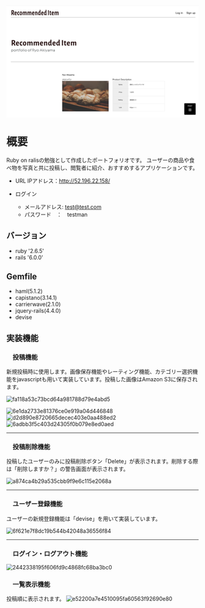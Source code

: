 ![トップページ](/6b0fe36b05340d10e5448c745439f7aa.jpg)

# 概要
Ruby on ralisの勉強として作成したポートフォリオです。
ユーザーの商品や食べ物を写真と共に投稿し、閲覧者に紹介、おすすめするアプリケーションです。


* URL
IPアドレス：http://52.196.22.158/

* ログイン
  * メールアドレス: test@test.com
  * パスワード　：　testman

## バージョン
* ruby '2.6.5'
* rails '6.0.0'

## Gemfile
* haml(5.1.2)
* capistano(3.14.1)
* carrierwave(2.1.0)
* jquery-rails(4.4.0)
* devise


## 実装機能
### 　投稿機能
 新規投稿時に使用します。画像保存機能やレーティング機能、カテゴリー選択機能をjavascriptも用いて実装しています。投稿した画像はAmazon S3に保存されます。
 
  ![fa118a53c73bcd64a981788d79e4abd5](https://user-images.githubusercontent.com/66345393/89140170-cf125400-d57b-11ea-9b23-5f708a70a8cb.gif)



   ![6e1da2733e81376ce0e919a04d446848](https://user-images.githubusercontent.com/66345393/89140032-72169e00-d57b-11ea-99e8-e244c011bb17.gif)
   ![d2d890e8720665decec403e0aa488ed2](https://user-images.githubusercontent.com/66345393/89140241-0b45b480-d57c-11ea-997b-5e2686b8666c.gif)
   ![6adbb3f5c403d24305f0b079e8ed0aed](https://user-images.githubusercontent.com/66345393/89141840-b7899a00-d580-11ea-914b-5790522f6ae1.gif)

--------------------------------------------------------------------------------------------------------------------------
### 　投稿削除機能
 投稿したユーザーのみに投稿削除ボタン「Delete」が表示されます。削除する際は「削除しますか？」の警告画面が表示されます。

 ![a874ca4b29a535cbb9f9e6c115e2068a](https://user-images.githubusercontent.com/66345393/89142247-d76d8d80-d581-11ea-8ea7-04c50ed442ea.gif)

--------------------------------------------------------------------------------------------------------------------------
### 　ユーザー登録機能
 ユーザーの新規登録機能は「devise」を用いて実装しています。

 <img width="620" alt="6f621e7f8dc19b544b42048a36556f84" src="https://user-images.githubusercontent.com/66345393/89142317-05eb6880-d582-11ea-917c-a9704d4d6d03.png">

--------------------------------------------------------------------------------------------------------------------------
### 　ログイン・ログアウト機能
 <img width="794" alt="2442338195f606fd9c4868fc68ba3bc0" src="https://user-images.githubusercontent.com/66345393/89142353-27e4eb00-d582-11ea-8da1-03a2e1838b46.png">
 

### 　一覧表示機能
 投稿順に表示されます。
 ![e52200a7e4510095fa60563f92690e80](https://user-images.githubusercontent.com/66345393/89142428-5c58a700-d582-11ea-9204-5da7043a1769.jpg)


